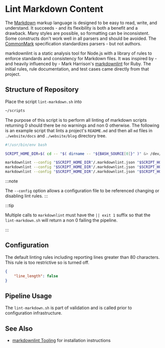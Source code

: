 # Lint Markdown Content

The [Markdown](https://en.wikipedia.org/wiki/Markdown) markup language is designed to be easy to read, write, and understand. It succeeds - and its flexibility is both a benefit and a drawback. Many styles are possible, so formatting can be inconsistent. Some constructs don't work well in all parsers and should be avoided. The [CommonMark](https://commonmark.org) specification standardizes parsers - but not authors.

markdownlint is a static analysis tool for Node.js with a library of rules to enforce standards and consistency for Markdown files. It was inspired by - and heavily influenced by - Mark Harrison's [markdownlint](https://github.com/markdownlint/markdownlint) for Ruby. The initial rules, rule documentation, and test cases came directly from that project.

## Structure of Repository

Place the script `lint-markdown.sh` into

```bash
~/scripts
```

The purpose of this script is to perform all linting of markdown scripts returning 0 should there be no warnings and non 0 otherwise.  The following is an example script that lints a project's `README.md` and then all `md` files in `./website/docs` and `./website/blog` directory tree.

```bash
#!/usr/bin/env bash

SCRIPT_HOME_DIR=$( cd -- "$( dirname -- "${BASH_SOURCE[0]}" )" &> /dev/null && pwd )

markdownlint --config "$SCRIPT_HOME_DIR"/.markdownlint.json "$SCRIPT_HOME_DIR"/../website/docs/**/*.md || exit 1
markdownlint --config "$SCRIPT_HOME_DIR"/.markdownlint.json "$SCRIPT_HOME_DIR"/../website/blog/**/*.md || exit 1
markdownlint --config "$SCRIPT_HOME_DIR"/.markdownlint.json "$SCRIPT_HOME_DIR"/../README.md || exit 1
```

:::note

The `--config` option allows a configuration file to be referenced changing or disabling lint rules.
:::

:::tip

Multiple calls to `markdownlint` must have the `|| exit 1` suffix so that the `lint-markdown.sh` will return a non 0 failing the pipeline.

:::

## Configuration

The default linting rules including reporting lines greater than 80 characters.  This rule is too restrictive so is turned off.

```json title=".markdownlint.json"
{
    "line_length": false
}
```

## Pipeline Usage

The `lint-markdown.sh` is part of validation and is called prior to configuration infrastructure.

## See Also

- [markdownlint Tooling](../../tooling/markdownlint) for installation instructions
